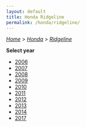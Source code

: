 ```yaml
---
layout: default
title: Honda Ridgeline
permalink: /honda/ridgeline/
---
```

[*Home*](/) > [*Honda*](/honda/) > [*Ridgeline*](/honda/ridgeline/)

**Select year**

- [2006](/honda/ridgeline/2006/)
- [2007](/honda/ridgeline/2007/)
- [2008](/honda/ridgeline/2008/)
- [2009](/honda/ridgeline/2009/)
- [2010](/honda/ridgeline/2010/)
- [2011](/honda/ridgeline/2011/)
- [2012](/honda/ridgeline/2012/)
- [2013](/honda/ridgeline/2013/)
- [2014](/honda/ridgeline/2014/)
- [2017](/honda/ridgeline/2017/)